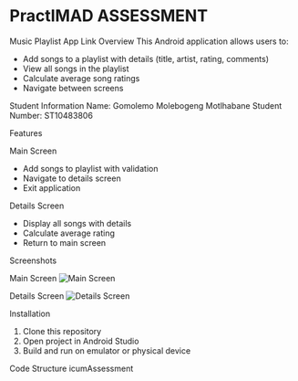 # PractIMAD ASSESSMENT  

Music Playlist App 
Link 
 Overview 
This Android application allows users to: 
- Add songs to a playlist with details (title, artist, rating, comments) 
- View all songs in the playlist 
- Calculate average song ratings 
- Navigate between screens 
 
 Student Information 
Name: Gomolemo Molebogeng Motlhabane 
Student Number: ST10483806 
 
 Features 
 
Main Screen 
- Add songs to playlist with validation 
- Navigate to details screen 
- Exit application 
 
 Details Screen 
- Display all songs with details 
- Calculate average rating 
- Return to main screen 
 
Screenshots 
 
 Main Screen 
![Main Screen](screenshots/main_screen.png) 
 
Details Screen 
![Details Screen](screenshots/details_screen.png) 
 
Installation 
1. Clone this repository 
2. Open project in Android Studio 
3. Build and run on emulator or physical device 
 
 Code Structure icumAssessment
